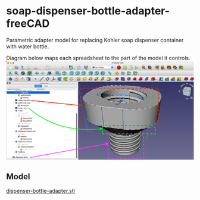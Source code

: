 # soap-dispenser-bottle-adapter-freeCAD
Parametric adapter model for replacing Kohler soap dispenser container with water bottle.

Diagram below maps each spreadsheet to the part of the model it controls.
![soap-dispenser-bottle-adapter-spreadsheet-diagream](soap-dispenser-bottle-adapter-spreadsheet-diagram.jpg)
 

## Model

[dispenser-bottle-adapter.stl](dispenser-bottle-adapter.stl)

